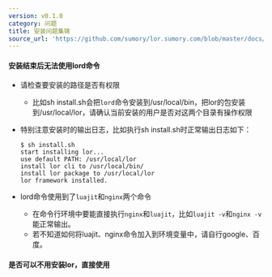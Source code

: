 ```yaml
---
version: v0.1.0
category: 问题
title: 安装问题集锦
source_url: 'https://github.com/sumory/lor.sumory.com/blob/master/docs/faq/install.md'
---
```


#### **安装结束后无法使用lord命令**

- 请检查要安装的路径是否有权限
	- 比如sh install.sh会把`lord`命令安装到/usr/local/bin，把lor的包安装到/usr/local/lor，请确认当前安装的用户是否对这两个目录有操作权限
- 特别注意安装时的输出日志，比如执行sh install.sh时正常输出日志如下：

	```
	$ sh install.sh
	start installing lor...
	use default PATH: /usr/local/lor
	install lor cli to /usr/local/bin/
	install lor package to /usr/local/lor
	lor framework installed.
	```
- lord命令使用到了`luajit`和`nginx`两个命令

	- 在命令行环境中要能直接执行`nginx`和`luajit`，比如`luajit -v`和`nginx -v`能正常输出。
	- 若不知道如何将luajit、nginx命令加入到环境变量中，请自行google、百度。

#### **是否可以不用安装lor，直接使用**